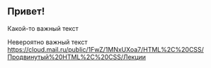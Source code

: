 ## Привет!

Какой-то важный текст

Невероятно важный текст
https://cloud.mail.ru/public/1FwZ/1MNxUXoa7/HTML%2C%20CSS/Продвинутый%20HTML%2C%20CSS/Лекции

<link rel="preconnect" href="https://fonts.googleapis.com">
<link rel="preconnect" href="https://fonts.gstatic.com" crossorigin>
<link href="https://fonts.googleapis.com/css2?family=Lato:ital,wght@0,100;0,300;0,400;0,700;0,900;1,100;1,300;1,400;1,700;1,900&display=swap" rel="stylesheet">
